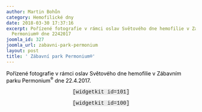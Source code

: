 ```yaml
---
author: Martin Bohůn
category: Hemofilické dny
date: 2018-03-30 17:37:16
excerpt: Pořízené fotografie v rámci oslav Světového dne hemofilie v Zábavním parku
  Permonium® dne 2242017
joomla_id: 327
joomla_url: zabavni-park-permonium
layout: post
title: ' Zábavní park Permonium®'
---
```


<p><span style="color: #000000;">Pořízené fotografie v rámci oslav Světového dne hemofilie v Zábavním parku Permonium<sup>®</sup> dne 22.4.2017.</span></p>

<p style="text-align: center;"><span style="font-family: Courier New; background-color: #eaeaea;">[widgetkit id=101]</span></p>
<p style="text-align: center;"><span style="font-family: Courier New; background-color: #eaeaea;">[widgetkit id=100]<br /></span></p>
<p style="text-align: center;"> </p>